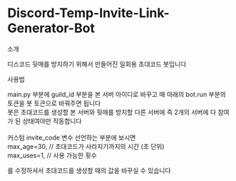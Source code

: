 # Discord-Temp-Invite-Link-Generator-Bot

소개 

디스코드 뒷매를 방지하기 위해서 만들어진 일회용 초대코드 봇입니다

사용법

main.py 부분에 guild_id 부분을 본 서버 아이디로 바꾸고 매 아래의 bot.run 부분의 토큰을 봇 토큰으로 바꿔주면 됩니다\
봇은 초대코드를 생성할 본 서버와 뒷매를 방지할 다른 서버에 즉 2개의 서버에 다 참여가 된 상태여야만 작동합니다\
\
커스텀
invite_code 변수 선언하는 부분에 보시면\
max_age=30, // 초대코드가 사라지기까지의 시간 (초 단위)\
max_uses=1, // 사용 가능한 횟수

를 수정하셔서 초대코드를 생성할 때의 값을 바꾸실 수 있습니다
